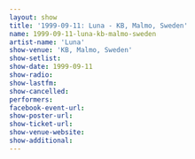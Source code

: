 ```yaml
---
layout: show
title: '1999-09-11: Luna - KB, Malmo, Sweden'
name: 1999-09-11-luna-kb-malmo-sweden
artist-name: 'Luna'
show-venue: 'KB, Malmo, Sweden'
show-setlist: 
show-date: 1999-09-11
show-radio: 
show-lastfm: 
show-cancelled: 
performers: 
facebook-event-url: 
show-poster-url: 
show-ticket-url: 
show-venue-website: 
show-additional: 
---
```



